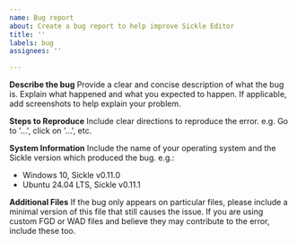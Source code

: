 ```yaml
---
name: Bug report
about: Create a bug report to help improve Sickle Editor
title: ''
labels: bug
assignees: ''

---
```


**Describe the bug**
Provide a clear and concise description of what the bug is. Explain what happened and what you expected to happen. If applicable, add screenshots to help explain your problem.

**Steps to Reproduce**
Include clear directions to reproduce the error.
e.g. Go to '...', click on '...', etc.

**System Information**
Include the name of your operating system and the Sickle version which produced the bug. e.g.:
- Windows 10, Sickle v0.11.0
- Ubuntu 24.04 LTS, Sickle v0.11.1

**Additional Files**
If the bug only appears on particular files, please include a minimal version of this file that still causes the issue. If you are using custom FGD or WAD files and believe they may contribute to the error, include these too.

